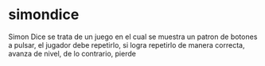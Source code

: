 # simondice
Simon Dice se trata de un juego en el cual se muestra un patron de botones a pulsar, el jugador debe repetirlo, si logra repetirlo de manera correcta, avanza de nivel, de lo contrario, pierde
